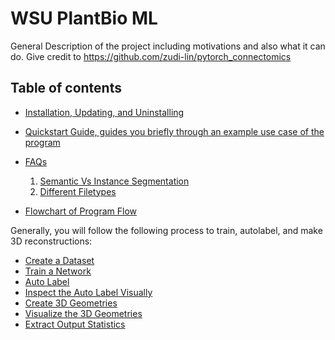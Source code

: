 # WSU PlantBio ML

General Description of the project including motivations and also what it can do. Give credit to https://github.com/zudi-lin/pytorch_connectomics

## Table of contents

- [Installation, Updating, and Uninstalling](https://github.com/ajbrookhouse/WSU_PlantBio_ML/blob/main/Instructions/installation.md)

- [Quickstart Guide, guides you briefly through an example use case of the program](https://github.com/ajbrookhouse/WSU_PlantBio_ML/blob/main/Instructions/quickstart.md)

- [FAQs](https://github.com/ajbrookhouse/WSU_PlantBio_ML/blob/main/Instructions/faqs.md)

  1. [Semantic Vs Instance Segmentation](https://github.com/ajbrookhouse/WSU_PlantBio_ML/blob/main/Instructions/faqs.md#semantic-vs-instance-segmentation)
  2. [Different Filetypes](https://github.com/ajbrookhouse/WSU_PlantBio_ML/blob/main/Instructions/faqs.md#filetypes)

- [Flowchart of Program Flow](https://github.com/ajbrookhouse/WSU_PlantBio_ML/blob/main/screenshots/programFlowchart.png)

Generally, you will follow the following process to train, autolabel, and make 3D reconstructions:

- [Create a Dataset](https://github.com/ajbrookhouse/WSU_PlantBio_ML/blob/main/Instructions/dataset.md)
- [Train a Network](https://github.com/ajbrookhouse/WSU_PlantBio_ML/blob/main/Instructions/training.md#how-to-train-using-the-different-types-of-training)
- [Auto Label](https://github.com/ajbrookhouse/WSU_PlantBio_ML/blob/main/Instructions/autoLabel.md#how-to-use-auto-labelling-page)
- [Inspect the Auto Label Visually](https://github.com/ajbrookhouse/WSU_PlantBio_ML/blob/main/Instructions/evaluate.md#visually-compare-button)
- [Create 3D Geometries](https://github.com/ajbrookhouse/WSU_PlantBio_ML/blob/main/Instructions/outputTools.md#make-geometries)
- [Visualize the 3D Geometries](https://github.com/ajbrookhouse/WSU_PlantBio_ML/blob/main/Instructions/visualize.md)
- [Extract Output Statistics](https://github.com/ajbrookhouse/WSU_PlantBio_ML/blob/main/Instructions/outputTools.md#get-model-output-stats)
